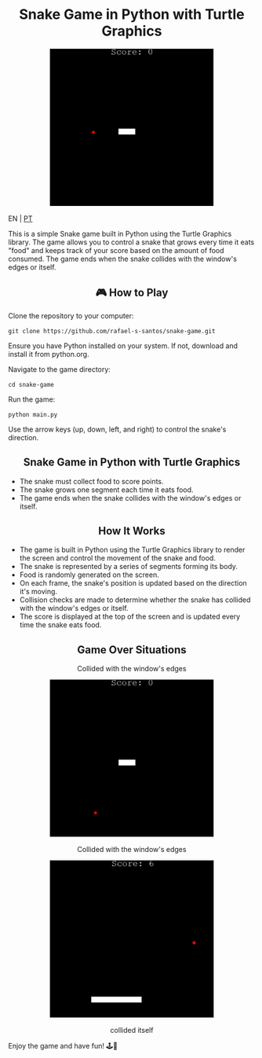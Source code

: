 <h1 align="center">Snake Game in Python with Turtle Graphics</h1>

<p align="center"><img src="\resources\playing.gif" height="320" /></p>

EN | [PT](https://github.com/rafael-s-santos/snake-game/blob/main/resources/README_PT_BR.md)


This is a simple Snake game built in Python using the Turtle Graphics library. The game allows you to control a snake that grows every time it eats "food" and keeps track of your score based on the amount of food consumed. The game ends when the snake collides with the window's edges or itself.

<h2 align="center">🎮 How to Play</h2>


Clone the repository to your computer:
```
git clone https://github.com/rafael-s-santos/snake-game.git
```

Ensure you have Python installed on your system. If not, download and install it from python.org.

Navigate to the game directory:
```
cd snake-game
```

Run the game:
```
python main.py
```

Use the arrow keys (up, down, left, and right) to control the snake's direction. 

<h2 align="center">Snake Game in Python with Turtle Graphics</h2>

- The snake must collect food to score points.
- The snake grows one segment each time it eats food.
- The game ends when the snake collides with the window's edges or itself.

<h2 align="center">How It Works</h2>

- The game is built in Python using the Turtle Graphics library to render the screen and control the movement of the snake and food.
- The snake is represented by a series of segments forming its body.
- Food is randomly generated on the screen.
- On each frame, the snake's position is updated based on the direction it's moving.
- Collision checks are made to determine whether the snake has collided with the window's edges or itself.
- The score is displayed at the top of the screen and is updated every time the snake eats food.


<h2 align="center">Game Over Situations</h2>


<p align="center">Collided with the window's edges</p>
<p align="center"><img src="\resources\edge_collision.gif" height="320" /></p>


<p align="center">Collided with the window's edges</p>
<p align="center"><img src="\resources\self_collision.gif" height="320" /></p><p align="center">collided itself</p>



Enjoy the game and have fun! 🕹️🐍